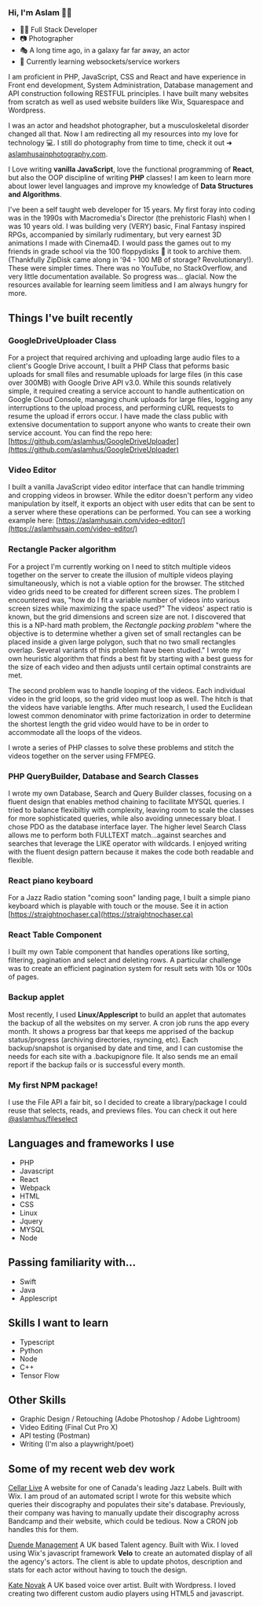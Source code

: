### Hi, I'm Aslam 👋🏽


- 🧑‍💻 Full Stack Developer
- 📷 Photographer
- 🎭 A long time ago, in a galaxy far far away, an actor 
- 🌱 Currently learning websockets/service workers 


I am proficient in PHP, JavaScript, CSS and React and  have experience in Front end development, System Administration, Database management and API construction following RESTFUL principles. I have built many websites from scratch as well as used website builders like Wix, Squarespace and Wordpress.

I was an actor and headshot photographer, but a musculoskeletal disorder changed all that. Now I am redirecting all my resources into my love for technology 💻. I still do photography from time to time, check it out ➜ [aslamhusainphotography.com](https://aslamhusainphotography.com).

I Love writing **vanilla JavaScript**, love the functional programming of **React**, but also the OOP discipline of writing **PHP** classes! I am keen to learn more about lower level languages and improve my knowledge of **Data Structures and Algorithms**.

I've been a self taught web developer for 15 years. My first foray into coding was in the 1990s with Macromedia's Director (the prehistoric Flash) when I was 10 years old. I was building very (VERY) basic, Final Fantasy inspired RPGs, accompanied by similarly rudimentary, but very earnest 3D animations I made with Cinema4D.  I would pass the games out to my friends in grade school via the 100 floppydisks 💾 it took to archive them. (Thankfully ZipDisk came along in '94 - 100 MB of storage? Revolutionary!). These were simpler times. There was no YouTube, no StackOverflow, and very little documentation available. So progress was... glacial. Now the resources available for learning seem limitless and I am always hungry for more.


## Things I've built recently


### GoogleDriveUploader Class
For a project that required archiving and uploading large audio files to a client's Google Drive account, I built a PHP Class that peforms basic uploads for small files and resumable uploads for large files (in this case over 300MB) with Google Drive API v3.0. While this sounds relatively simple, it required creating a service account to handle authentication on Google Cloud Console, managing chunk uploads for large files, logging any interruptions to the upload process, and performing cURL requests to resume the upload if errors occur. I have made the class public with extensive documentation to support anyone who wants to create their own service account. You can find the repo here: [https://github.com/aslamhus/GoogleDriveUploader](https://github.com/aslamhus/GoogleDriveUploader)

### Video Editor
I built a vanilla JavaScript video editor interface that can handle trimming and cropping videos in browser. While the editor doesn't perform any video manipulation by itself, it exports an object with user edits that can be sent to a server where these operations can be performed. You can see a working example here: [https://aslamhusain.com/video-editor/](https://aslamhusain.com/video-editor/)

### Rectangle Packer algorithm
For a project I'm currently working on I need to stitch multiple videos together on the server to create the illusion of multiple videos playing simultaneously, which is not a viable option for the browser. The stitched video grids need to be created for different screen sizes. The problem I encountered was, "how do I fit a variable number of videos into various screen sizes while maximizing the space used?" The videos' aspect ratio is known, but the grid dimensions and screen size are not. I discovered that this is a NP-hard math problem, the *Rectangle packing problem* "where the objective is to determine whether a given set of small rectangles can be placed inside a given large polygon, such that no two small rectangles overlap. Several variants of this problem have been studied." I wrote my own heuristic algorithm that finds a best fit by starting with a best guess for the size of each video and then adjusts until certain optimal constraints are met. 

The second problem was to handle looping of the videos. Each individual video in the grid loops, so the grid video must loop as well. The hitch is that the videos have variable lengths. After much research, I used the Euclidean lowest common denominator with prime factorization in order to determine the shortest length the grid video would have to be in order to accommodate all the loops of the videos. 

I wrote a series of PHP classes to solve these problems and stitch the videos together on the server using FFMPEG.

### PHP QueryBuilder, Database and Search Classes

I wrote my own Database, Search and Query Builder classes, focusing on a fluent design that enables method chaining to facilitate MYSQL queries.  I tried to balance flexibiltiy with complexity, leaving room to scale the classes for more sophisticated queries, while also avoiding unnecessary bloat. I chose PDO as the database interface layer. The higher level Search Class allows me to perform both FULLTEXT match...against searches and searches that leverage the LIKE operator with wildcards. I enjoyed writing with the fluent design pattern because it makes the code both readable and flexible. 


### React piano keyboard

For a Jazz Radio station "coming soon" landing page, I built a simple piano keyboard which is playable with touch or the mouse. See it in action [https://straightnochaser.ca](https://straightnochaser.ca)


### React Table Component
I built my own Table component that handles operations like sorting, filtering, pagination and select and deleting rows. A particular challenge was to create an efficient pagination system for result sets with 10s or 100s of pages.


### Backup applet
Most recently, I used **Linux/Applescript** to build an applet that automates the backup of all the websites on my server. A cron job runs the app every month. It shows a progress bar that keeps me apprised of the backup status/progress (archiving directories, rsyncing, etc). Each backup/snapshot is organised by date and time, and I can customise the needs for each site with a .backupignore file. It also sends me an email report if the backup fails or is successful every month. 

### My first NPM package!
I use the File API a fair bit, so I decided to create a library/package I could reuse that selects, reads, and previews files. You can check it out here [@aslamhus/fileselect](https://github.com/aslamhus/fileselect)

## Languages and frameworks I use

- PHP
- Javascript
- React
- Webpack
- HTML
- CSS
- Linux
- Jquery
- MYSQL
- Node

## Passing familiarity with...

- Swift
- Java
- Applescript


## Skills I want to learn

- Typescript
- Python
- Node 
- C++
- Tensor Flow

## Other Skills

- Graphic Design / Retouching (Adobe Photoshop / Adobe Lightroom)
- Video Editing (Final Cut Pro X)
- API testing (Postman)
- Writing (I'm also a playwright/poet)


## Some of my recent web dev work

[Cellar Live](https://cellarlive.com)
A website for one of Canada's leading Jazz Labels. Built with Wix. I am proud of an automated script I wrote for this website which queries their discography and populates their site's database. Previously, their company was having to manually update their discography across Bandcamp and their website, which could be tedious. Now a CRON job handles this for them.

[Duende Management](https://www.duendemanagement.com)
A UK based Talent agency. Built with Wix. I loved using Wix's javascript framework **Velo** to create an automated display of all the agency's actors. The client is able to update photos, description and stats for each actor without having to touch the design. 

[Kate Novak](https://katenovak.co.uk/)
A UK based voice over artist. Built with Wordpress. I loved creating two different custom audio players using HTML5 and javascript.


<!--
**aslamhus/aslamhus** is a ✨ _special_ ✨ repository because its `README.md` (this file) appears on your GitHub profile.

Here are some ideas to get you started:

- 🔭 I’m currently working on ...
- 🌱 I’m currently learning ...
- 👯 I’m looking to collaborate on ...
- 🤔 I’m looking for help with ...
- 💬 Ask me about ...
- 📫 How to reach me: ...
- 😄 Pronouns: ...
- ⚡ Fun fact: ...
-->
